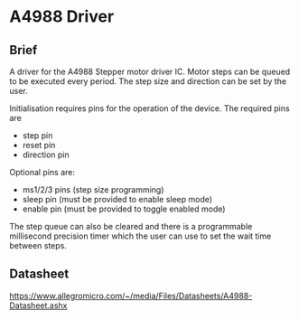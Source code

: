 # A4988 Driver

## Brief

A driver for the A4988 Stepper motor driver IC. Motor steps can be queued to be executed every period. The step size and direction can be set by the user.

Initialisation requires pins for the operation of the device.
The required pins are 

- step pin
- reset pin
- direction pin

Optional pins are:

- ms1/2/3 pins (step size programming)
- sleep pin (must be provided to enable sleep mode)
- enable pin (must be provided to toggle enabled mode)

The step queue can also be cleared and there is a programmable millisecond precision timer which the user can use to set the wait time between steps.

## Datasheet

https://www.allegromicro.com/~/media/Files/Datasheets/A4988-Datasheet.ashx